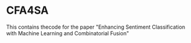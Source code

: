 # CFA4SA
This contains thecode for the paper "Enhancing Sentiment Classification with Machine Learning and Combinatorial Fusion"
